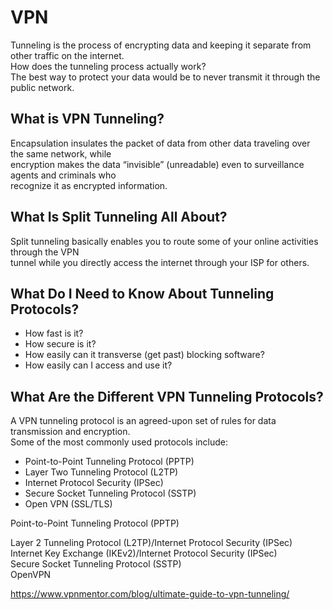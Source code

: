 # VPN 
Tunneling is the process of encrypting data and keeping it separate from other traffic on the internet.  
How does the tunneling process actually work?  
The best way to protect your data would be to never transmit it through the public network.  

##  What is VPN Tunneling?
Encapsulation insulates the packet of data from other data traveling over the same network, while  
encryption makes the data “invisible” (unreadable) even to surveillance agents and criminals who  
recognize it as encrypted information.

## What Is Split Tunneling All About?  
Split tunneling basically enables you to route some of your online activities through the VPN  
tunnel while you directly access the internet through your ISP for others.   

## What Do I Need to Know About Tunneling Protocols?  
* How fast is it?
* How secure is it?
* How easily can it transverse (get past) blocking software?
* How easily can I access and use it?  

## What Are the Different VPN Tunneling Protocols?  
A VPN tunneling protocol is an agreed-upon set of rules for data transmission and encryption.  
Some of the most commonly used protocols include:  

* Point-to-Point Tunneling Protocol (PPTP)  
* Layer Two Tunneling Protocol (L2TP)  
* Internet Protocol Security (IPSec)  
* Secure Socket Tunneling Protocol (SSTP)  
* Open VPN (SSL/TLS)

Point-to-Point Tunneling Protocol (PPTP)  

Layer 2 Tunneling Protocol (L2TP)/Internet Protocol Security (IPSec)   
Internet Key Exchange (IKEv2)/Internet Protocol Security (IPSec)    
Secure Socket Tunneling Protocol (SSTP)  
OpenVPN

https://www.vpnmentor.com/blog/ultimate-guide-to-vpn-tunneling/
